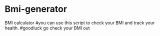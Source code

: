 # Bmi-generator
BMI calculator
#you can use this script to check your BMI and track your health.
#goodluck go check your BMI out
